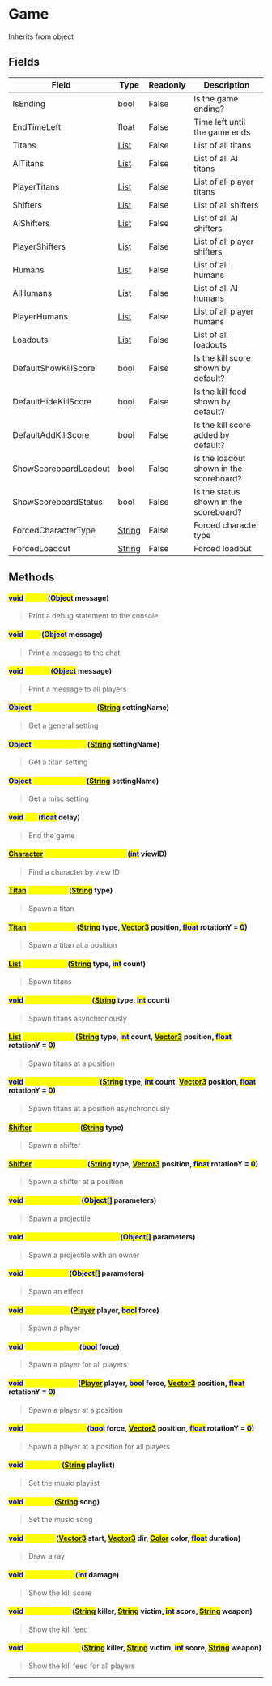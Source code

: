 # Game
Inherits from object
## Fields
|Field|Type|Readonly|Description|
|---|---|---|---|
|IsEnding|bool|False|Is the game ending?|
|EndTimeLeft|float|False|Time left until the game ends|
|Titans|[List](../objects/List.md)|False|List of all titans|
|AITitans|[List](../objects/List.md)|False|List of all AI titans|
|PlayerTitans|[List](../objects/List.md)|False|List of all player titans|
|Shifters|[List](../objects/List.md)|False|List of all shifters|
|AIShifters|[List](../objects/List.md)|False|List of all AI shifters|
|PlayerShifters|[List](../objects/List.md)|False|List of all player shifters|
|Humans|[List](../objects/List.md)|False|List of all humans|
|AIHumans|[List](../objects/List.md)|False|List of all AI humans|
|PlayerHumans|[List](../objects/List.md)|False|List of all player humans|
|Loadouts|[List](../objects/List.md)|False|List of all loadouts|
|DefaultShowKillScore|bool|False|Is the kill score shown by default?|
|DefaultHideKillScore|bool|False|Is the kill feed shown by default?|
|DefaultAddKillScore|bool|False|Is the kill score added by default?|
|ShowScoreboardLoadout|bool|False|Is the loadout shown in the scoreboard?|
|ShowScoreboardStatus|bool|False|Is the status shown in the scoreboard?|
|ForcedCharacterType|[String](../static/String.md)|False|Forced character type|
|ForcedLoadout|[String](../static/String.md)|False|Forced loadout|
## Methods
#### <mark style="color:blue;">void</mark> <mark style="color:yellow;">Debug</mark>(<mark style="color:blue;">Object</mark> message)
> Print a debug statement to the console

#### <mark style="color:blue;">void</mark> <mark style="color:yellow;">Print</mark>(<mark style="color:blue;">Object</mark> message)
> Print a message to the chat

#### <mark style="color:blue;">void</mark> <mark style="color:yellow;">PrintAll</mark>(<mark style="color:blue;">Object</mark> message)
> Print a message to all players

#### <mark style="color:blue;">Object</mark> <mark style="color:yellow;">GetGeneralSetting</mark>(<mark style="color:blue;">[String](../static/String.md)</mark> settingName)
> Get a general setting

#### <mark style="color:blue;">Object</mark> <mark style="color:yellow;">GetTitanSetting</mark>(<mark style="color:blue;">[String](../static/String.md)</mark> settingName)
> Get a titan setting

#### <mark style="color:blue;">Object</mark> <mark style="color:yellow;">GetMiscSetting</mark>(<mark style="color:blue;">[String](../static/String.md)</mark> settingName)
> Get a misc setting

#### <mark style="color:blue;">void</mark> <mark style="color:yellow;">End</mark>(<mark style="color:blue;">float</mark> delay)
> End the game

#### <mark style="color:blue;">[Character](../objects/Character.md)</mark> <mark style="color:yellow;">FindCharacterByViewID</mark>(<mark style="color:blue;">int</mark> viewID)
> Find a character by view ID

#### <mark style="color:blue;">[Titan](../objects/Titan.md)</mark> <mark style="color:yellow;">SpawnTitan</mark>(<mark style="color:blue;">[String](../static/String.md)</mark> type)
> Spawn a titan

#### <mark style="color:blue;">[Titan](../objects/Titan.md)</mark> <mark style="color:yellow;">SpawnTitanAt</mark>(<mark style="color:blue;">[String](../static/String.md)</mark> type, <mark style="color:blue;">[Vector3](../objects/Vector3.md)</mark> position, <mark style="color:blue;">float</mark> rotationY = <mark style="color:blue;">0</mark>)
> Spawn a titan at a position

#### <mark style="color:blue;">[List](../objects/List.md)</mark> <mark style="color:yellow;">SpawnTitans</mark>(<mark style="color:blue;">[String](../static/String.md)</mark> type, <mark style="color:blue;">int</mark> count)
> Spawn titans

#### <mark style="color:blue;">void</mark> <mark style="color:yellow;">SpawnTitansAsync</mark>(<mark style="color:blue;">[String](../static/String.md)</mark> type, <mark style="color:blue;">int</mark> count)
> Spawn titans asynchronously

#### <mark style="color:blue;">[List](../objects/List.md)</mark> <mark style="color:yellow;">SpawnTitansAt</mark>(<mark style="color:blue;">[String](../static/String.md)</mark> type, <mark style="color:blue;">int</mark> count, <mark style="color:blue;">[Vector3](../objects/Vector3.md)</mark> position, <mark style="color:blue;">float</mark> rotationY = <mark style="color:blue;">0</mark>)
> Spawn titans at a position

#### <mark style="color:blue;">void</mark> <mark style="color:yellow;">SpawnTitansAtAsync</mark>(<mark style="color:blue;">[String](../static/String.md)</mark> type, <mark style="color:blue;">int</mark> count, <mark style="color:blue;">[Vector3](../objects/Vector3.md)</mark> position, <mark style="color:blue;">float</mark> rotationY = <mark style="color:blue;">0</mark>)
> Spawn titans at a position asynchronously

#### <mark style="color:blue;">[Shifter](../objects/Shifter.md)</mark> <mark style="color:yellow;">SpawnShifter</mark>(<mark style="color:blue;">[String](../static/String.md)</mark> type)
> Spawn a shifter

#### <mark style="color:blue;">[Shifter](../objects/Shifter.md)</mark> <mark style="color:yellow;">SpawnShifterAt</mark>(<mark style="color:blue;">[String](../static/String.md)</mark> type, <mark style="color:blue;">[Vector3](../objects/Vector3.md)</mark> position, <mark style="color:blue;">float</mark> rotationY = <mark style="color:blue;">0</mark>)
> Spawn a shifter at a position

#### <mark style="color:blue;">void</mark> <mark style="color:yellow;">SpawnProjectile</mark>(<mark style="color:blue;">Object[]</mark> parameters)
> Spawn a projectile

#### <mark style="color:blue;">void</mark> <mark style="color:yellow;">SpawnProjectileWithOwner</mark>(<mark style="color:blue;">Object[]</mark> parameters)
> Spawn a projectile with an owner

#### <mark style="color:blue;">void</mark> <mark style="color:yellow;">SpawnEffect</mark>(<mark style="color:blue;">Object[]</mark> parameters)
> Spawn an effect

#### <mark style="color:blue;">void</mark> <mark style="color:yellow;">SpawnPlayer</mark>(<mark style="color:blue;">[Player](../objects/Player.md)</mark> player, <mark style="color:blue;">bool</mark> force)
> Spawn a player

#### <mark style="color:blue;">void</mark> <mark style="color:yellow;">SpawnPlayerAll</mark>(<mark style="color:blue;">bool</mark> force)
> Spawn a player for all players

#### <mark style="color:blue;">void</mark> <mark style="color:yellow;">SpawnPlayerAt</mark>(<mark style="color:blue;">[Player](../objects/Player.md)</mark> player, <mark style="color:blue;">bool</mark> force, <mark style="color:blue;">[Vector3](../objects/Vector3.md)</mark> position, <mark style="color:blue;">float</mark> rotationY = <mark style="color:blue;">0</mark>)
> Spawn a player at a position

#### <mark style="color:blue;">void</mark> <mark style="color:yellow;">SpawnPlayerAtAll</mark>(<mark style="color:blue;">bool</mark> force, <mark style="color:blue;">[Vector3](../objects/Vector3.md)</mark> position, <mark style="color:blue;">float</mark> rotationY = <mark style="color:blue;">0</mark>)
> Spawn a player at a position for all players

#### <mark style="color:blue;">void</mark> <mark style="color:yellow;">SetPlaylist</mark>(<mark style="color:blue;">[String](../static/String.md)</mark> playlist)
> Set the music playlist

#### <mark style="color:blue;">void</mark> <mark style="color:yellow;">SetSong</mark>(<mark style="color:blue;">[String](../static/String.md)</mark> song)
> Set the music song

#### <mark style="color:blue;">void</mark> <mark style="color:yellow;">DrawRay</mark>(<mark style="color:blue;">[Vector3](../objects/Vector3.md)</mark> start, <mark style="color:blue;">[Vector3](../objects/Vector3.md)</mark> dir, <mark style="color:blue;">[Color](../objects/Color.md)</mark> color, <mark style="color:blue;">float</mark> duration)
> Draw a ray

#### <mark style="color:blue;">void</mark> <mark style="color:yellow;">ShowKillScore</mark>(<mark style="color:blue;">int</mark> damage)
> Show the kill score

#### <mark style="color:blue;">void</mark> <mark style="color:yellow;">ShowKillFeed</mark>(<mark style="color:blue;">[String](../static/String.md)</mark> killer, <mark style="color:blue;">[String](../static/String.md)</mark> victim, <mark style="color:blue;">int</mark> score, <mark style="color:blue;">[String](../static/String.md)</mark> weapon)
> Show the kill feed

#### <mark style="color:blue;">void</mark> <mark style="color:yellow;">ShowKillFeedAll</mark>(<mark style="color:blue;">[String](../static/String.md)</mark> killer, <mark style="color:blue;">[String](../static/String.md)</mark> victim, <mark style="color:blue;">int</mark> score, <mark style="color:blue;">[String](../static/String.md)</mark> weapon)
> Show the kill feed for all players


---

